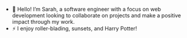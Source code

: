 - 👋 Hello! I’m Sarah, a software engineer with a focus on web development looking to collaborate on projects and make a positive impact through my work. 
- ⚡  I enjoy roller-blading, sunsets, and Harry Potter!

<!---
Sah11-0/Sah11-0 is a ✨ special ✨ repository because its `README.md` (this file) appears on your GitHub profile.
You can click the Preview link to take a look at your changes.
--->
